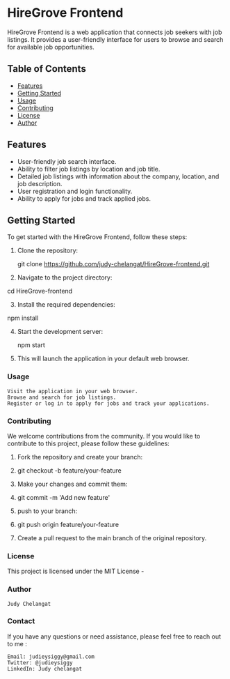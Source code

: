 # HireGrove Frontend

HireGrove Frontend is a web application that connects job seekers with job listings. It provides a user-friendly interface for users to browse and search for available job opportunities.

## Table of Contents

- [Features](#features)
- [Getting Started](#getting-started)
- [Usage](#usage)
- [Contributing](#contributing)
- [License](#license)
- [Author](#author)

## Features

- User-friendly job search interface.
- Ability to filter job listings by location and job title.
- Detailed job listings with information about the company, location, and job description.
- User registration and login functionality.
- Ability to apply for jobs and track applied jobs.

## Getting Started

To get started with the HireGrove Frontend, follow these steps:

1. Clone the repository:

   git clone https://github.com/judy-chelangat/HireGrove-frontend.git

2. Navigate to the project directory:

cd HireGrove-frontend

3. Install the required dependencies:

npm install

4. Start the development server:

    npm start

5.  This will launch the application in your default web browser.

### Usage

    Visit the application in your web browser.
    Browse and search for job listings.
    Register or log in to apply for jobs and track your applications.

### Contributing

We welcome contributions from the community. If you would like to contribute to this project, please follow these guidelines:

 1.    Fork the repository and create your branch:



2. git checkout -b feature/your-feature

3. Make your changes and commit them:

4. git commit -m 'Add new feature'

5. push to your branch:
6.  git push origin feature/your-feature

7.  Create a pull request to the main branch of the original repository.

### License

This project is licensed under the MIT License - 

### Author

    Judy Chelangat
### Contact

If you have any questions or need assistance, please feel free to reach out to me :

    Email: judieysiggy@gmail.com
    Twitter: @judieysiggy
    LinkedIn: Judy chelangat

